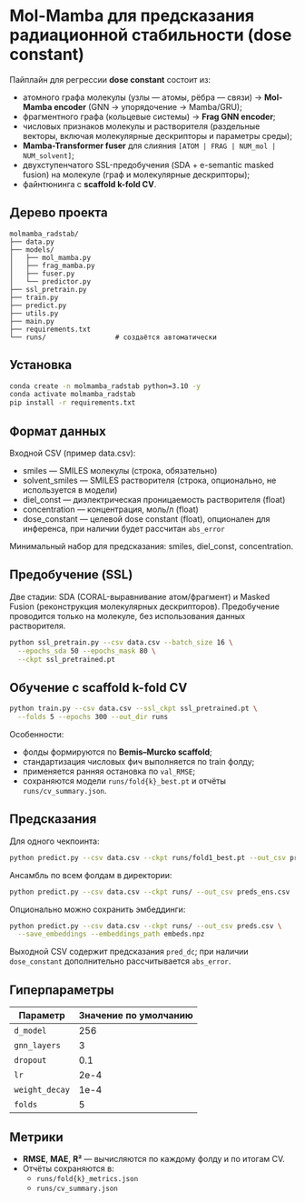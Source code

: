# Mol-Mamba для предсказания радиационной стабильности (dose constant)

Пайплайн для регрессии **dose constant** состоит из:
- атомного графа молекулы (узлы — атомы, рёбра — связи) → **Mol-Mamba encoder** (GNN → упорядочение → Mamba/GRU);
- фрагментного графа (кольцевые системы) → **Frag GNN encoder**;
- числовых признаков молекулы и растворителя (раздельные векторы, включая молекулярные дескрипторы и параметры среды);
- **Mamba-Transformer fuser** для слияния `[ATOM | FRAG | NUM_mol | NUM_solvent]`;
- двухступенчатого SSL-предобучения (SDA + e-semantic masked fusion) на молекуле (граф и молекулярные дескрипторы);
- файнтюнинга с **scaffold k-fold CV**.

## Дерево проекта
```
molmamba_radstab/
├── data.py
├── models/
│   ├── mol_mamba.py
│   ├── frag_mamba.py
│   ├── fuser.py
│   └── predictor.py
├── ssl_pretrain.py
├── train.py
├── predict.py
├── utils.py
├── main.py
├── requirements.txt
└── runs/                 # создаётся автоматически
```

## Установка
```bash
conda create -n molmamba_radstab python=3.10 -y
conda activate molmamba_radstab
pip install -r requirements.txt
```

## Формат данных

Входной CSV (пример data.csv):
- smiles — SMILES молекулы (строка, обязательно)
- solvent_smiles — SMILES растворителя (строка, опционально, не используется в модели)
- diel_const — диэлектрическая проницаемость растворителя (float)
- concentration — концентрация, моль/л (float)
- dose_constant — целевой dose constant (float), опционален для инференса, при наличии будет рассчитан `abs_error`

Минимальный набор для предсказания: smiles, diel_const, concentration.

## Предобучение (SSL)

Две стадии: SDA (CORAL-выравнивание атом/фрагмент) и Masked Fusion (реконструкция молекулярных дескрипторов). Предобучение проводится только на молекуле, без использования данных растворителя.

```bash
python ssl_pretrain.py --csv data.csv --batch_size 16 \
  --epochs_sda 50 --epochs_mask 80 \
  --ckpt ssl_pretrained.pt
```

## Обучение с scaffold k-fold CV

```bash
python train.py --csv data.csv --ssl_ckpt ssl_pretrained.pt \
  --folds 5 --epochs 300 --out_dir runs
```

Особенности:
- фолды формируются по **Bemis–Murcko scaffold**;
- стандартизация числовых фич выполняется по train фолду;
- применяется ранняя остановка по `val_RMSE`;
- сохраняются модели `runs/fold{k}_best.pt` и отчёты `runs/cv_summary.json`.

## Предсказания

Для одного чекпоинта:
```bash
python predict.py --csv data.csv --ckpt runs/fold1_best.pt --out_csv preds.csv
```

Ансамбль по всем фолдам в директории:
```bash
python predict.py --csv data.csv --ckpt runs/ --out_csv preds_ens.csv
```

Опционально можно сохранить эмбеддинги:
```bash
python predict.py --csv data.csv --ckpt runs/ --out_csv preds.csv \
  --save_embeddings --embeddings_path embeds.npz
```

Выходной CSV содержит предсказания `pred_dc`; при наличии `dose_constant` дополнительно рассчитывается `abs_error`.

## Гиперпараметры

| Параметр          | Значение по умолчанию |
|-------------------|-----------------------|
| `d_model`         | 256                   |
| `gnn_layers`      | 3                     |
| `dropout`         | 0.1                   |
| `lr`              | 2e-4                  |
| `weight_decay`    | 1e-4                  |
| `folds`           | 5                     |

## Метрики

- **RMSE**, **MAE**, **R²** — вычисляются по каждому фолду и по итогам CV.
- Отчёты сохраняются в:
  - `runs/fold{k}_metrics.json`
  - `runs/cv_summary.json`

